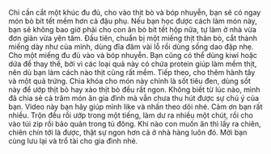 Chỉ cần cắt một khúc đu đủ, cho vào thịt bò và bóp nhuyễn, bạn sẽ có ngay món bò bít tết mềm hơn cả đậu phụ. Nếu bạn học được cách làm món này, bạn sẽ không bao giờ phải cho con ăn bò bít tết hộp nữa, tự làm ở nhà vừa đơn giản vừa yên tâm. Đầu tiên, chuẩn bị một miếng thịt thăn bò, cắt thành miếng dày như của mình, dùng đĩa đâm vài lỗ rồi dùng sống dao đập nhẹ. Cho một miếng đu đủ vào và bóp nhuyễn. Bạn cũng có thể dùng kiwi hoặc dứa để thay thế, bởi vì các loại quả này có chứa protein giúp làm mềm thịt, nên dù bạn làm cách nào thịt cũng rất mềm. Tiếp theo, cho thêm hành tây và một quả trứng. Chìa khóa cho món này chính là sốt tiêu đen, dùng sốt này để ướp thịt bò hay xào thịt bò đều rất ngon. Không biết từ lúc nào, mình đã chia sẻ cả trăm món ăn gia đình mà vẫn chưa thu hút được sự chú ý của bạn. Video này bạn hãy giúp mình like và nhấn theo dõi nhé. Cảm ơn bạn rất nhiều. Trộn đều rồi ướp trong một tiếng, làm dư ra nhiều một chút, rồi cho vào túi zip rồi bảo quản trong tủ đông. Khi nào con muốn ăn thì lấy ra chiên, chiên chín tới là được, thật sự ngon hơn cả ở nhà hàng luôn đó. Mời bạn cùng lưu lại và trổ tài cho gia đình nhé.